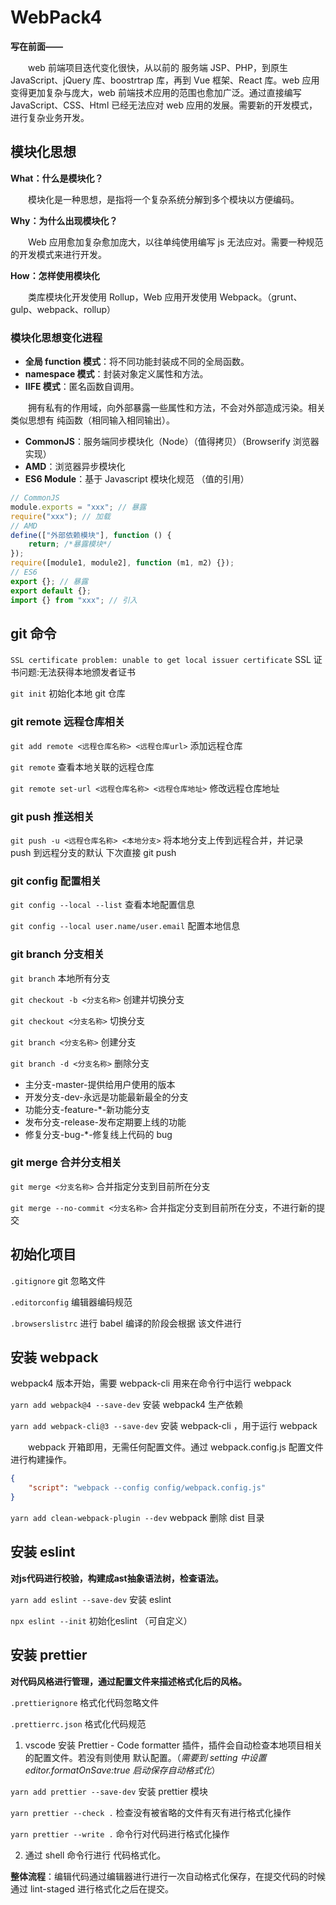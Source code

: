 # WebPack4

**写在前面——**

&emsp;&emsp;web 前端项目迭代变化很快，从以前的 服务端 JSP、PHP，到原生 JavaScript、jQuery 库、boostrtrap 库，再到 Vue 框架、React 库。web 应用变得更加复杂与庞大，web 前端技术应用的范围也愈加广泛。通过直接编写 JavaScript、CSS、Html 已经无法应对 web 应用的发展。需要新的开发模式，进行复杂业务开发。

## 模块化思想

**What：什么是模块化？**

&emsp;&emsp;模块化是一种思想，是指将一个复杂系统分解到多个模块以方便编码。

**Why：为什么出现模块化？**

&emsp;&emsp;Web 应用愈加复杂愈加庞大，以往单纯使用编写 js 无法应对。需要一种规范的开发模式来进行开发。

**How：怎样使用模块化**

&emsp;&emsp;类库模块化开发使用 Rollup，Web 应用开发使用 Webpack。（grunt、gulp、webpack、rollup）

### 模块化思想变化进程

- **全局 function 模式**：将不同功能封装成不同的全局函数。
- **namespace 模式**：封装对象定义属性和方法。
- **IIFE 模式**：匿名函数自调用。

&emsp;&emsp;拥有私有的作用域，向外部暴露一些属性和方法，不会对外部造成污染。相关类似思想有 纯函数（相同输入相同输出）。

- **CommonJS**：服务端同步模块化（Node）（值得拷贝）（Browserify 浏览器实现）
- **AMD**：浏览器异步模块化
- **ES6 Module**：基于 Javascript 模块化规范 （值的引用）

```js
// CommonJS
module.exports = "xxx"; // 暴露
require("xxx"); // 加载
// AMD
define(["外部依赖模块"], function () {
	return; /*暴露模块*/
});
require([module1, module2], function (m1, m2) {});
// ES6
export {}; // 暴露
export default {};
import {} from "xxx"; // 引入
```

## git 命令

`SSL certificate problem: unable to get local issuer certificate` SSL 证书问题:无法获得本地颁发者证书

`git init` 初始化本地 git 仓库

### git remote 远程仓库相关

`git add remote <远程仓库名称> <远程仓库url>` 添加远程仓库

`git remote` 查看本地关联的远程仓库

`git remote set-url <远程仓库名称> <远程仓库地址>` 修改远程仓库地址

### git push 推送相关

`git push -u <远程仓库名称> <本地分支>` 将本地分支上传到远程合并，并记录 push 到远程分支的默认 下次直接 git push

### git config 配置相关

`git config --local --list` 查看本地配置信息

`git config --local user.name/user.email` 配置本地信息

### git branch 分支相关

`git branch` 本地所有分支

`git checkout -b <分支名称>` 创建并切换分支

`git checkout <分支名称>` 切换分支

`git branch <分支名称>` 创建分支

`git branch -d <分支名称>` 删除分支

- 主分支-master-提供给用户使用的版本
- 开发分支-dev-永远是功能最新最全的分支
- 功能分支-feature-\*-新功能分支
- 发布分支-release-发布定期要上线的功能
- 修复分支-bug-\*-修复线上代码的 bug

### git merge 合并分支相关

`git merge <分支名称>` 合并指定分支到目前所在分支

`git merge --no-commit <分支名称>` 合并指定分支到目前所在分支，不进行新的提交

## 初始化项目

`.gitignore` git 忽略文件

`.editorconfig` 编辑器编码规范

`.browserslistrc` 进行 babel 编译的阶段会根据 该文件进行

## 安装 webpack

webpack4 版本开始，需要 webpack-cli 用来在命令行中运行 webpack

`yarn add webpack@4 --save-dev` 安装 webpack4 生产依赖

`yarn add webpack-cli@3 --save-dev` 安装 webpack-cli ，用于运行 webpack

&emsp;&emsp;webpack 开箱即用，无需任何配置文件。通过 webpack.config.js 配置文件进行构建操作。

```json
{
	"script": "webpack --config config/webpack.config.js"
}
```

`yarn add clean-webpack-plugin --dev` webpack 删除 dist 目录

## 安装 eslint

**对js代码进行校验，构建成ast抽象语法树，检查语法。**

`yarn add eslint --save-dev` 安装 eslint 

`npx eslint --init` 初始化eslint （可自定义）



## 安装 prettier

**对代码风格进行管理，通过配置文件来描述格式化后的风格。**

`.prettierignore` 格式化代码忽略文件

`.prettierrc.json` 格式化代码规范

1. vscode 安装 Prettier - Code formatter 插件，插件会自动检查本地项目相关的配置文件。若没有则使用 默认配置。（_需要到 setting 中设置 editor.formatOnSave:true 启动保存自动格式化_）

`yarn add prettier --save-dev` 安装 prettier 模块

`yarn prettier --check .` 检查没有被省略的文件有灭有进行格式化操作

`yarn prettier --write .` 命令行对代码进行格式化操作

2. 通过 shell 命令行进行 代码格式化。

**整体流程**：编辑代码通过编辑器进行进行一次自动格式化保存，在提交代码的时候通过 lint-staged 进行格式化之后在提交。
